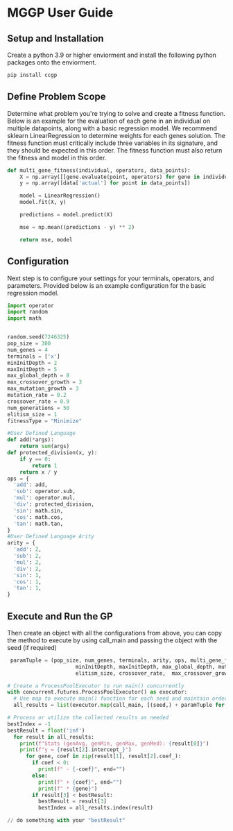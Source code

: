 #  MGGP User Guide

## Setup and Installation
Create a python 3.9 or higher enviorment and install the following python packages onto the enviorment.
```python
pip install ccgp
```

## Define Problem Scope
Determine what problem you're trying to solve and create a fitness function. 
Below is an example for the evaluation of each gene in an individual on multiple datapoints, along with a basic regression model. We recommend sklearn LinearRegression to determine weights
for each genes solution. 
The fitness function must critically include three variables in its signature, and they should be expected in this order.
The fitness function must also return the fitness and model in this order.
```python
def multi_gene_fitness(individual, operators, data_points):
    X = np.array([[gene.evaluate(point, operators) for gene in individual] for point in data_points])
    y = np.array([data['actual'] for point in data_points])

    model = LinearRegression()
    model.fit(X, y)

    predictions = model.predict(X)

    mse = np.mean((predictions - y) ** 2)

    return mse, model
```

## Configuration 
Next step is to configure your settings for your terminals, operators, and parameters.
Provided below is an example configuration for the basic regression model. 
```python
import operator
import random
import math


random.seed(7246325)
pop_size = 300
num_genes = 4
terminals = ['x']
minInitDepth = 2
maxInitDepth = 5
max_global_depth = 8
max_crossover_growth = 3
max_mutation_growth = 3
mutation_rate = 0.2
crossover_rate = 0.9
num_generations = 50
elitism_size = 1
fitnessType = "Minimize"

#User Defined Language
def add(*args):
    return sum(args)
def protected_division(x, y):
    if y == 0:
        return 1
    return x / y
ops = {
  'add': add,
  'sub': operator.sub,
  'mul': operator.mul,
  'div': protected_division,
  'sin': math.sin,
  'cos': math.cos,
  'tan': math.tan,
}
#User Defined Language Arity
arity = {
  'add': 2,
  'sub': 2,
  'mul': 2,
  'div': 2,
  'sin': 1,
  'cos': 1,
  'tan': 1,
}
```

## Execute and Run the GP
Then create an object with all the configurations from above, you can copy the method to execute by using call_main and passing the object with the seed (if required)
```python
 paramTuple = (pop_size, num_genes, terminals, arity, ops, multi_gene_fitness,
                      minInitDepth, maxInitDepth, max_global_depth, mutation_rate, max_mutation_growth,
                      elitism_size, crossover_rate,  max_crossover_growth, num_generations, data_points, fitnessType)

# Create a ProcessPoolExecutor to run main() concurrently
with concurrent.futures.ProcessPoolExecutor() as executor:
  # Use map to execute main() function for each seed and maintain order
  all_results = list(executor.map(call_main, [(seed,) + paramTuple for seed in seeds]))

# Process or utilize the collected results as needed
bestIndex = -1
bestResult = float('inf')
  for result in all_results:
    print(f"Stats (genAvg, genMin, genMax, genMed): {result[0]}")
    print(f"y = {result[2].intercept_}")
      for gene, coef in zip(result[1], result[2].coef_):
        if coef < 0:
          print(f" - {-coef}", end="")
        else:
          print(f" + {coef}", end="")
          print(f" * {gene}")
        if result[3] < bestResult:
          bestResult = result[3]
          bestIndex = all_results.index(result)

// do something with your "bestResult"
``` 
